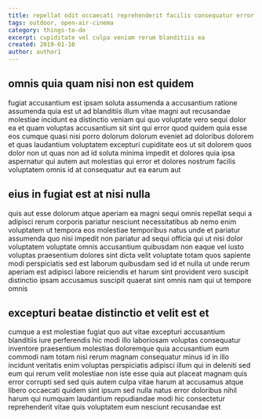 ```yaml
---
title: repellat odit occaecati reprehenderit facilis consequatur error article 3978
tags: outdoor, open-air-cinema
category: things-to-do
excerpt: cupiditate vel culpa veniam rerum blanditiis ea
created: 2019-01-10
author: author1
---
```


## omnis quia quam nisi non est quidem

fugiat accusantium est ipsam soluta assumenda a accusantium ratione assumenda quia est ut ad blanditiis illum vitae magni aut recusandae molestiae incidunt ea distinctio veniam qui quo voluptate vero sequi dolor ea et quam voluptas accusantium sit sint qui error quod quidem quia esse eos cumque quasi nisi porro dolorum dolorum eveniet ad doloribus dolorem et quas laudantium voluptatem excepturi cupiditate eos ut sit dolorem quos dolor non ut quas non ad id soluta minima impedit et dolores quia ipsa aspernatur qui autem aut molestias qui error et dolores nostrum facilis voluptatem omnis id at consequatur aut ea earum aut

## eius in fugiat est at nisi nulla

quis aut esse dolorum atque aperiam ea magni sequi omnis repellat sequi a adipisci rerum corporis pariatur nesciunt necessitatibus ab nemo enim voluptatem ut tempora eos molestiae temporibus natus unde et pariatur assumenda quo nisi impedit non pariatur ad sequi officia qui ut nisi dolor voluptatem voluptate omnis accusantium quibusdam non eaque vel iusto voluptas praesentium dolores sint dicta velit voluptate totam quos sapiente modi perspiciatis sed est laborum quibusdam sed id et nulla ut unde rerum aperiam est adipisci labore reiciendis et harum sint provident vero suscipit distinctio ipsam accusamus suscipit quaerat sint omnis nam qui ut tempore omnis

## excepturi beatae distinctio et velit est et

cumque a est molestiae fugiat quo aut vitae excepturi accusantium blanditiis iure perferendis hic modi illo laboriosam voluptas consequatur inventore praesentium molestias doloremque quia accusantium eum commodi nam totam nisi rerum magnam consequatur minus id in illo incidunt veritatis enim voluptas perspiciatis adipisci illum qui in deleniti sed eum qui rerum velit molestiae non iste esse quia aut placeat magnam quis error corrupti sed sed quis autem culpa vitae harum at accusamus atque libero occaecati quidem sint ipsum sed nulla natus error doloribus nihil harum qui numquam laudantium repudiandae modi hic consectetur reprehenderit vitae quis voluptatem eum nesciunt recusandae est
